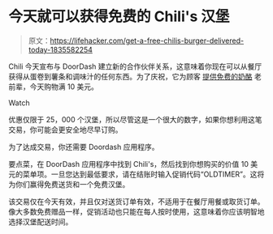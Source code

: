 # 今天就可以获得免费的 Chili's 汉堡

> 原文：<https://lifehacker.com/get-a-free-chilis-burger-delivered-today-1835582254>

Chili 今天宣布与 DoorDash 建立新的合作伙伴关系，这意味着你现在可以从餐厅获得从蛋卷到薯条和调味汁的任何东西。为了庆祝，它为顾客 [提供免费的奶酪](https://www.chilis.com/menu/big-mouth-burgers/oldtimer-w-cheese) 老前辈，今天购物满 10 美元。

Watch

优惠仅限于 25，000 个汉堡，所以尽管这是一个很大的数字，如果你想利用这笔交易，你可能会更安全地尽早订购。

为了达成交易，你还需要 Doordash 应用程序。

要点菜，在 DoorDash 应用程序中找到 Chili's，然后找到你想购买的价值 10 美元的菜单项。一旦您达到最低要求，请在结账时输入促销代码“OLDTIMER”。这将为你们赢得免费送货和一个免费汉堡。

该交易仅在今天有效，并且仅对送货订单有效，不适用于在餐厅用餐或取货订单。像大多数免费赠品一样，促销活动也只能在每人按时使用，这意味着你应该明智地选择汉堡配送时间。